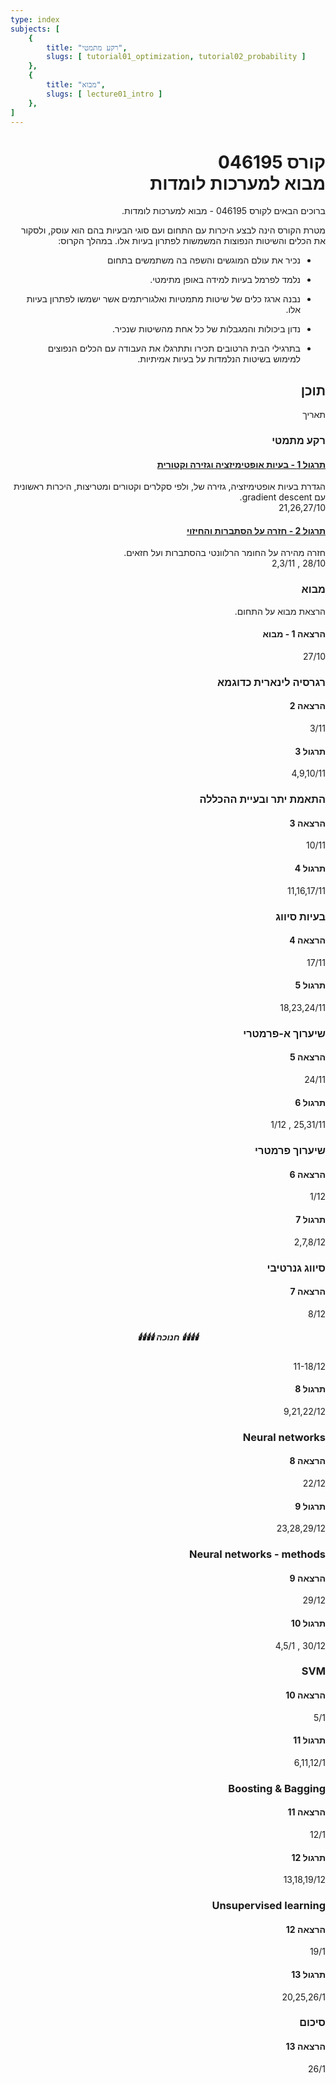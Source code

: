 ```yaml
---
type: index
subjects: [
    {
        title: "רקע מתמטי",
        slugs: [ tutorial01_optimization, tutorial02_probability ]
    },
    {
        title: "מבוא",
        slugs: [ lecture01_intro ]
    },
]
---
```


<div dir="rtl">
<div id="title">

# קורס 046195<br/>מבוא למערכות לומדות

</div>

ברוכים הבאים לקורס 046195 - מבוא למערכות לומדות. 

מטרת הקורס הינה לבצע היכרות עם התחום ועם סוגי הבעיות בהם הוא עוסק, ולסקור את הכלים והשיטות הנפוצות המשמשות לפתרון בעיות אלו. במהלך הקרוס:

- נכיר את עולם המוגשים והשפה בה משתמשים בתחום

- נלמד לפרמל בעיות למידה באופן מתימטי.
- נבנה ארגז כלים של שיטות מתמטיות ואלגוריתמים אשר ישמשו לפתרון בעיות אלו.
- נדון ביכולות והמגבלות של כל אחת מהשיטות שנכיר.
- בתרגילי הבית הרטובים תכירו ותתרגלו את העבודה עם הכלים הנפוצים למימוש בשיטות הנלמדות על בעיות אמיתיות.

## תוכן

<div class="table-of-content">
<div><div></div><div>תאריך</div></div>
<h3>רקע מתמטי</h3>
<div>
  <div>
    <h4><a href="tutorial01_optimization/page/">תרגול 1 - בעיות אופטימיזציה וגזירה וקטורית</a></h4>
    הגדרת בעיות אופטימיזציה, גזירה של, ולפי סקלרים וקטורים ומטריצות, היכרות ראשונית עם gradient descent.
  </div><div>21,26,27/10</div>
  <div>
    <h4><a href="tutorial02_probability/page/">תרגול 2 - חזרה על הסתברות והחיזוי</a></h4>
    חזרה מהירה על החומר הרלוונטי בהסתברות ועל חזאים.
  </div><div>28/10 , 2,3/11</div>
</div>
<h3>מבוא</h3>
הרצאת מבוא על התחום.
<div>
  <div>
    <h4><a class="disabled">הרצאה 1 - מבוא</a></h4>
  </div><div>27/10</div>
</div>
<h3>רגרסיה לינארית כדוגמא</h3>
<div>
  <div>
    <h4><a class="disabled">הרצאה 2</a></h4>
  </div><div>3/11</div>
  <div>
    <h4><a class="disabled">תרגול 3</a></h4>
  </div><div>4,9,10/11</div>
</div>
<h3>התאמת יתר ובעיית ההכללה</h3>
<div>
  <div>
    <h4><a class="disabled">הרצאה 3</a></h4>
  </div><div>10/11</div>
  <div>
    <h4><a class="disabled">תרגול 4</a></h4>
  </div><div>11,16,17/11</div>
</div>
<h3>בעיות סיווג</h3>
<div>
  <div>
    <h4><a class="disabled">הרצאה 4</a></h4>
  </div><div>17/11</div>
  <div>
    <h4><a class="disabled">תרגול 5</a></h4>
  </div><div>18,23,24/11</div>
</div>
<h3>שיערוך א-פרמטרי</h3>
<div>
  <div>
    <h4><a class="disabled">הרצאה 5</a></h4>
  </div><div>24/11</div>
  <div>
    <h4><a class="disabled">תרגול 6</a></h4>
  </div><div>25,31/11 , 1/12</div>
</div>
<h3>שיערוך פרמטרי</h3>
<div>
  <div>
    <h4><a class="disabled">הרצאה 6</a></h4>
  </div><div>1/12</div>
  <div>
    <h4><a class="disabled">תרגול 7</a></h4>
  </div><div>2,7,8/12</div>
</div>
<h3>סיווג גנרטיבי</h3>
<div>
  <div>
    <h4><a class="disabled">הרצאה 7</a></h4>
  </div><div>8/12</div>
  <div style="text-align:center">
    <h5>🕯️🕯️🕯️🕯️ חנוכה 🕯️🕯️🕯️🕯️</h5>
  </div><div>11-18/12</div>
  <div>
    <h4><a class="disabled">תרגול 8</a></h4>
  </div><div>9,21,22/12</div>
</div>
<h3>Neural networks</h3>
<div>
  <div>
    <h4><a class="disabled">הרצאה 8</a></h4>
  </div><div>22/12</div>
  <div>
    <h4><a class="disabled">תרגול 9</a></h4>
  </div><div>23,28,29/12</div>
</div>
<h3>Neural networks - methods</h3>
<div>
  <div>
    <h4><a class="disabled">הרצאה 9</a></h4>
  </div><div>29/12</div>
  <div>
    <h4><a class="disabled">תרגול 10</a></h4>
  </div><div>30/12 , 4,5/1</div>
</div>
<h3>SVM</h3>
<div>
  <div>
    <h4><a class="disabled">הרצאה 10</a></h4>
  </div><div>5/1</div>
  <div>
    <h4><a class="disabled">תרגול 11</a></h4>
  </div><div>6,11,12/1</div>
</div>
<h3>Boosting & Bagging</h3>
<div>
  <div>
    <h4><a class="disabled">הרצאה 11</a></h4>
  </div><div>12/1</div>
  <div>
    <h4><a class="disabled">תרגול 12</a></h4>
  </div><div>13,18,19/12</div>
</div>
<h3>Unsupervised learning</h3>
<div>
  <div>
    <h4><a class="disabled">הרצאה 12</a></h4>
  </div><div>19/1</div>
  <div>
    <h4><a class="disabled">תרגול 13</a></h4>
  </div><div>20,25,26/1</div>
</div>
<h3>סיכום</h3>
<div>
  <div>
    <h4><a class="disabled">הרצאה 13</a></h4>
  </div><div>26/1</div>
</div>
</div>

</div>
</div>

